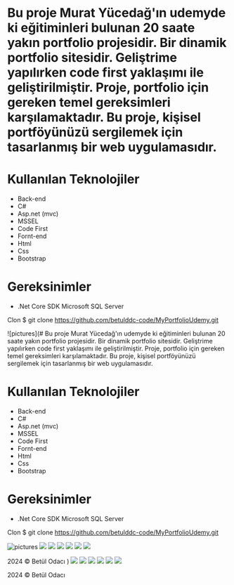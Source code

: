 # Bu proje Murat Yücedağ'ın udemyde ki eğitiminleri bulunan 20 saate yakın portfolio projesidir. Bir dinamik portfolio sitesidir. Geliştrime yapılırken code first yaklaşımı ile geliştirilmiştir. Proje, portfolio için gereken temel gereksimleri karşılamaktadır. Bu proje, kişisel portföyünüzü sergilemek için tasarlanmış bir web uygulamasıdır.
# Kullanılan Teknolojiler
* Back-end
* C#
* Asp.net (mvc)
* MSSEL
* Code First
* Fornt-end
* Html
* Css
* Bootstrap
# Gereksinimler
 * .Net Core SDK Microsoft SQL Server




Clon
$ git clone https://github.com/betulddc-code/MyPortfolioUdemy.git





![pictures](# Bu proje Murat Yücedağ'ın udemyde ki eğitiminleri bulunan 20 saate yakın portfolio projesidir. Bir dinamik portfolio sitesidir. Geliştrime yapılırken code first yaklaşımı ile geliştirilmiştir. Proje, portfolio için gereken temel gereksimleri karşılamaktadır. Bu proje, kişisel portföyünüzü sergilemek için tasarlanmış bir web uygulamasıdır.
# Kullanılan Teknolojiler
* Back-end
* C#
* Asp.net (mvc)
* MSSEL
* Code First
* Fornt-end
* Html
* Css
* Bootstrap
# Gereksinimler
 * .Net Core SDK Microsoft SQL Server




Clon
$ git clone https://github.com/betulddc-code/MyPortfolioUdemy.git





![pictures](https://i.hizliresim.com/hcbld15.png)
![](https://i.hizliresim.com/rm8t50x.png)
![](https://i.hizliresim.com/2beftdc.png)
![](https://i.hizliresim.com/4k1p3sr.png)
![](https://i.hizliresim.com/m1p7zy7.png)
![](https://i.hizliresim.com/834kz94.png)
![](https://i.hizliresim.com/i7qk5ce.png)

2024 © Betül Odacı
)
![](https://i.hizliresim.com/rm8t50x.png)
![](https://i.hizliresim.com/2beftdc.png)
![](https://i.hizliresim.com/4k1p3sr.png)
![](https://i.hizliresim.com/m1p7zy7.png)
![](https://i.hizliresim.com/834kz94.png)
![](https://i.hizliresim.com/i7qk5ce.png)

2024 © Betül Odacı
